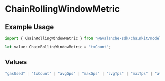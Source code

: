 # ChainRollingWindowMetric

## Example Usage

```typescript
import { ChainRollingWindowMetric } from "@avalanche-sdk/chainkit/models/components";

let value: ChainRollingWindowMetric = "txCount";
```

## Values

```typescript
"gasUsed" | "txCount" | "avgGps" | "maxGps" | "avgTps" | "maxTps" | "avgGasPrice" | "maxGasPrice" | "feesPaid"
```